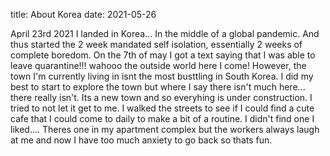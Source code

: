 title: About Korea
date: 2021-05-26

April 23rd 2021 I landed in Korea... In the middle of a global pandemic. 
And thus started the 2 week mandated self isolation, essentially 2 weeks of complete boredom.
On the 7th of may I got a text saying that I was able to leave quarantine!!! wahooo the outside world here I come!
However, the town I'm currently living in isnt the most busttling in South Korea.
I did my best to start to explore the town but where I say there isn't much here... there really isn't.
Its a new town and so everyhing is under construction.
I tried to not let it get to me. I walked the streets to see if I could find a cute cafe that I could come to daily to make a bit of a routine.
I didn't find one I liked.... Theres one in my apartment complex but the workers always laugh at me and now I have too much anxiety to go back so thats fun.
